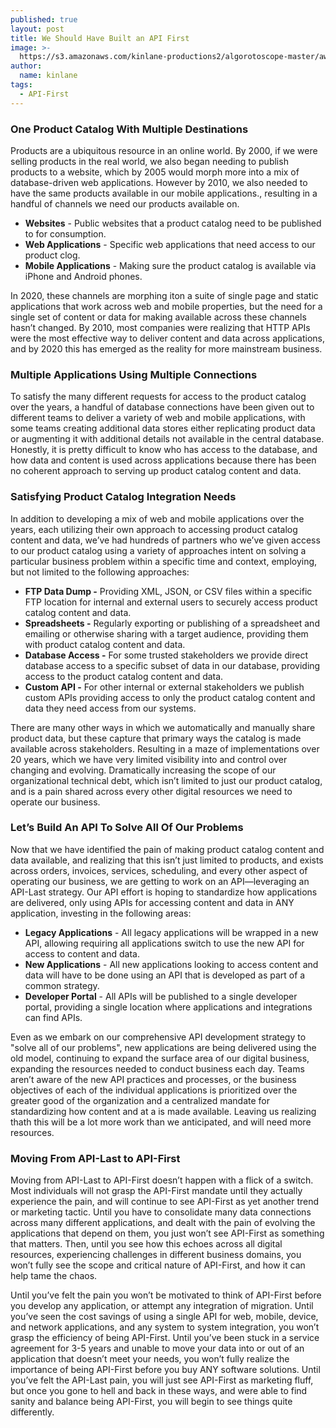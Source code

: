 ```yaml
---
published: true
layout: post
title: We Should Have Built an API First
image: >-
  https://s3.amazonaws.com/kinlane-productions2/algorotoscope-master/aws-s3-stories-losangeles-from-observatory-blue-circuit.jpg
author:
  name: kinlane
tags:
  - API-First
---
```

### One Product Catalog With Multiple Destinations

Products are a ubiquitous resource in an online world. By 2000, if we were selling products in the real world, we also began needing to publish products to a website, which by 2005 would morph more into a mix of database-driven web applications. However by 2010, we also needed to have the same products available in our mobile applications., resulting in a handful of channels we need our products available on.

*   **Websites** - Public websites that a product catalog need to be published to for consumption.
*   **Web Applications** \- Specific web applications that need access to our product clog.
*   **Mobile Applications** \- Making sure the product catalog is available via iPhone and Android phones.

In 2020, these channels are morphing iton a suite of single page and static applications that work across web and mobile properties, but the need for a single set of content or data for making available across these channels hasn’t changed. By 2010, most companies were realizing that HTTP APIs were the most effective way to deliver content and data across applications, and by 2020 this has emerged as the reality for more mainstream business.

### Multiple Applications Using Multiple Connections

To satisfy the many different requests for access to the product catalog over the years, a handful of database connections have been given out to different teams to deliver a variety of web and mobile applications, with some teams creating additional data stores either replicating product data or augmenting it with additional details not available in the central database. Honestly, it is pretty difficult to know who has access to the database, and how data and content is used across applications because there has been no coherent approach to serving up product catalog content and data.

### Satisfying Product Catalog Integration Needs

In addition to developing a mix of web and mobile applications over the years, each utilizing their own approach to accessing product catalog content and data, we’ve had hundreds of partners who we’ve given access to our product catalog using a variety of approaches intent on solving a particular business problem within a specific time and context, employing, but not limited to the following approaches:

*   **FTP Data Dump -** Providing XML, JSON, or CSV files within a specific FTP location for internal and external users to securely access product catalog content and data.
*   **Spreadsheets -** Regularly exporting or publishing of a spreadsheet and emailing or otherwise sharing with a target audience, providing them with product catalog content and data.
*   **Database Access -** For some trusted stakeholders we provide direct database access to a specific subset of data in our database, providing access to the product catalog content and data.
*   **Custom API -** For other internal or external stakeholders we publish custom APIs providing access to only the product catalog content and data they need access from our systems.

There are many other ways in which we automatically and manually share product data, but these capture that primary ways the catalog is made available across stakeholders. Resulting in a maze of implementations over 20 years, which we have very limited visibility into and control over changing and evolving. Dramatically increasing the scope of our organizational technical debt, which isn’t limited to just our product catalog, and is a pain shared across every other digital resources we need to operate our business.

### Let’s Build An API To Solve All Of Our Problems

Now that we have identified the pain of making product catalog content and data available, and realizing that this isn’t just limited to products, and exists across orders, invoices, services, scheduling, and every other aspect of operating our business, we are getting to work on an API—leveraging an API-Last strategy. Our API effort is hoping to standardize how applications are delivered, only using APIs for accessing content and data in ANY application, investing in the following areas:

*   **Legacy Applications** - All legacy applications will be wrapped in a new API, allowing requiring all applications switch to use the new API for access to content and data.
*   **New Applications** - All new applications looking to access content and data will have to be done using an API that is developed as part of a common strategy.
*   **Developer Portal** \- All APIs will be published to a single developer portal, providing a single location where applications and integrations can find APIs.

Even as we embark on our comprehensive API development strategy to "solve all of our problems", new applications are being delivered using the old model, continuing to expand the surface area of our digital business, expanding the resources needed to conduct business each day. Teams aren’t aware of the new API practices and processes, or the business objectives of each of the individual applications is prioritized over the greater good of the organization and a centralized mandate for standardizing how content and at a is made available. Leaving us realizing thath this will be a lot more work than we anticipated, and will need more resources.

### Moving From API-Last to API-First

Moving from API-Last to API-First doesn’t happen with a flick of a switch. Most individuals will not grasp the API-First mandate until they actually experience the pain, and will continue to see API-First as yet another trend or marketing tactic. Until you have to consolidate many data connections across many different applications, and dealt with the pain of evolving the applications that depend on them, you just won’t see API-First as something that matters. Then, until you see how this echoes across all digital resources, experiencing challenges in different business domains, you won’t fully see the scope and critical nature of API-First, and how it can help tame the chaos.

Until you’ve felt the pain you won’t be motivated to think of API-First before you develop any application, or attempt any integration of migration. Until you’ve seen the cost savings of using a single API for web, mobile, device, and network applications, and any system to system integration, you won’t grasp the efficiency of being API-First. Until you’ve been stuck in a service agreement for 3-5 years and unable to move your data into or out of an application that doesn’t meet your needs, you won’t fully realize the importance of being API-First before you buy ANY software solutions. Until you’ve felt the API-Last pain, you will just see API-First as marketing fluff, but once you gone to hell and back in these ways, and were able to find sanity and balance being API-First, you will begin to see things quite differently.